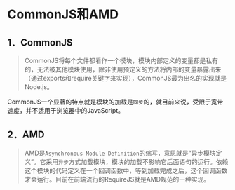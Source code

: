 # CommonJS和AMD

## 1．CommonJS

>CommonJS将每个文件都看作一个模块，模块内部定义的变量都是私有的，无法被其他模块使用，除非使用预定义的方法将内部的变量暴露出来（通过exports和require关键字来实现），CommonJS最为出名的实现就是Node.js。

CommonJS一个显著的特点就是模块的加载是`同步`的，就目前来说，受限于宽带速度，并不适用于浏览器中的JavaScript。



## 2．AMD

>AMD是`Asynchronous Module Definition`的缩写，意思就是“异步模块定义”。它采用`异步`方式加载模块，模块的加载不影响它后面语句的运行。依赖这个模块的代码定义在一个回调函数中，等到加载完成之后，这个回调函数才会运行。目前在前端流行的RequireJS就是AMD规范的一种实现。
